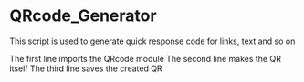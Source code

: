 # QRcode_Generator
This script is used to generate quick response code for links, text and so on 

The first line imports the QRcode module
The second line makes the QR itself
The third line saves the created QR

